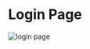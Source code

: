 <h1>Login Page</h1>

<img src="https://user-images.githubusercontent.com/72608044/195100877-1c00a44a-01cb-4ea5-8bff-861006e4e105.PNG" alt="login page">
